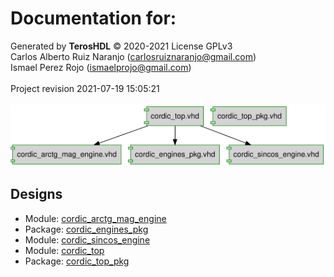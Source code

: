# Documentation for: 

Generated by **TerosHDL** © 2020-2021 License GPLv3<br>Carlos Alberto Ruiz Naranjo (carlosruiznaranjo@gmail.com)<br>Ismael Perez Rojo (ismaelprojo@gmail.com)<br><br>Project revision 2021-07-19 15:05:21<br><br>
![system](./doc_internal/dependency_graph.svg "System")
## Designs

- Module: [cordic_arctg_mag_engine ](./doc_internal/cordic_arctg_mag_engine.md)
- Package: [cordic_engines_pkg ](./doc_internal/cordic_engines_pkg.md)
- Module: [cordic_sincos_engine ](./doc_internal/cordic_sincos_engine.md)
- Module: [cordic_top ](./doc_internal/cordic_top.md)
- Package: [cordic_top_pkg ](./doc_internal/cordic_top_pkg.md)

